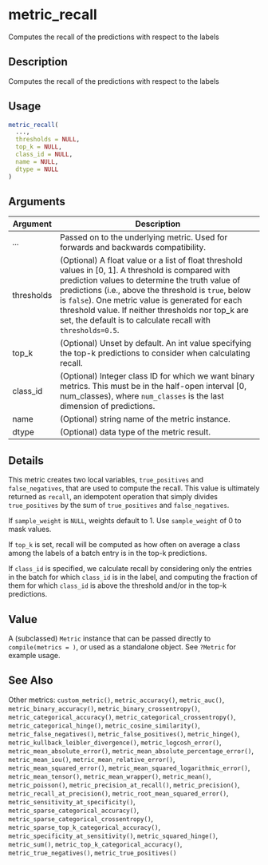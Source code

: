 # metric_recall


Computes the recall of the predictions with respect to the labels




## Description

Computes the recall of the predictions with respect to the labels





## Usage
```r
metric_recall(
  ...,
  thresholds = NULL,
  top_k = NULL,
  class_id = NULL,
  name = NULL,
  dtype = NULL
)
```




## Arguments


Argument      |Description
------------- |----------------
... | Passed on to the underlying metric. Used for forwards and backwards compatibility.
thresholds | (Optional) A float value or a list of float threshold values in [0, 1]. A threshold is compared with prediction values to determine the truth value of predictions (i.e., above the threshold is ``true``, below is ``false``). One metric value is generated for each threshold value. If neither thresholds nor top_k are set, the default is to calculate recall with ``thresholds=0.5``.
top_k | (Optional) Unset by default. An int value specifying the top-k predictions to consider when calculating recall.
class_id | (Optional) Integer class ID for which we want binary metrics. This must be in the half-open interval [0, num_classes), where ``num_classes`` is the last dimension of predictions.
name | (Optional) string name of the metric instance.
dtype | (Optional) data type of the metric result.




## Details

This metric creates two local variables, ``true_positives`` and
``false_negatives``, that are used to compute the recall. This value is
ultimately returned as ``recall``, an idempotent operation that simply divides
``true_positives`` by the sum of ``true_positives`` and ``false_negatives``.

If ``sample_weight`` is ``NULL``, weights default to 1. Use ``sample_weight`` of 0
to mask values.

If ``top_k`` is set, recall will be computed as how often on average a class
among the labels of a batch entry is in the top-k predictions.

If ``class_id`` is specified, we calculate recall by considering only the
entries in the batch for which ``class_id`` is in the label, and computing the
fraction of them for which ``class_id`` is above the threshold and/or in the
top-k predictions.





## Value

A (subclassed) ``Metric`` instance that can be passed directly to
``compile(metrics = )``, or used as a standalone object. See ``?Metric`` for
example usage.






## See Also

Other metrics: 
`custom_metric()`,
`metric_accuracy()`,
`metric_auc()`,
`metric_binary_accuracy()`,
`metric_binary_crossentropy()`,
`metric_categorical_accuracy()`,
`metric_categorical_crossentropy()`,
`metric_categorical_hinge()`,
`metric_cosine_similarity()`,
`metric_false_negatives()`,
`metric_false_positives()`,
`metric_hinge()`,
`metric_kullback_leibler_divergence()`,
`metric_logcosh_error()`,
`metric_mean_absolute_error()`,
`metric_mean_absolute_percentage_error()`,
`metric_mean_iou()`,
`metric_mean_relative_error()`,
`metric_mean_squared_error()`,
`metric_mean_squared_logarithmic_error()`,
`metric_mean_tensor()`,
`metric_mean_wrapper()`,
`metric_mean()`,
`metric_poisson()`,
`metric_precision_at_recall()`,
`metric_precision()`,
`metric_recall_at_precision()`,
`metric_root_mean_squared_error()`,
`metric_sensitivity_at_specificity()`,
`metric_sparse_categorical_accuracy()`,
`metric_sparse_categorical_crossentropy()`,
`metric_sparse_top_k_categorical_accuracy()`,
`metric_specificity_at_sensitivity()`,
`metric_squared_hinge()`,
`metric_sum()`,
`metric_top_k_categorical_accuracy()`,
`metric_true_negatives()`,
`metric_true_positives()`




